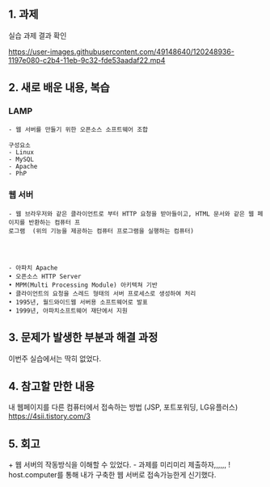 
## 1. 과제 


실습 과제 결과 확인

https://user-images.githubusercontent.com/49148640/120248936-1197e080-c2b4-11eb-9c32-fde53aadaf22.mp4

  
    
      
    
      

## 2. 새로 배운 내용, 복습

### LAMP 

~~~
- 웹 서버를 만들기 위한 오픈소스 소프트웨어 조합  

구성요소
- Linux  
- MySQL  
- Apache  
- PhP  
~~~
  
    
      


### 웹 서버

~~~
- 웹 브라우저와 같은 클라이언트로 부터 HTTP 요청을 받아들이고, HTML 문서와 같은 웹 페이지를 반환하는 컴퓨터 프
로그램  (위의 기능을 제공하는 컴퓨터 프로그램을 실행하는 컴퓨터)

  
  

- 아파치 Apache  
• 오픈소스 HTTP Server  
• MPM(Multi Processing Module) 아키텍쳐 기반  
• 클라이언트의 요청을 스레드 형태의 서버 프로세스로 생성하여 처리  
• 1995년, 월드와이드웹 서버용 소프트웨어로 발표  
• 1999년, 아파치소프트웨어 재단에서 지원  
~~~

  
    
      
## 3. 문제가 발생한 부분과 해결 과정
이번주 실습에서는 딱히 없었다.  


  
    
      
## 4. 참고할 만한 내용  
내 웹페이지를 다른 컴퓨터에서 접속하는 방법 (JSP, 포트포워딩, LG유플러스)  
https://4sii.tistory.com/3  
  
    
      
## 5. 회고
\+ 웹 서버의 작동방식을 이해할 수 있었다. 
\- 과제를 미리미리 제출하자,,,,,,
\! host.computer를 통해 내가 구축한 웹 서버로 접속가능한게 신기했다.
